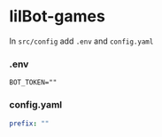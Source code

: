 # lilBot-games

In `src/config` add `.env` and `config.yaml`

### .env
```env
BOT_TOKEN=""
```

### config.yaml
```yaml
prefix: ""
```